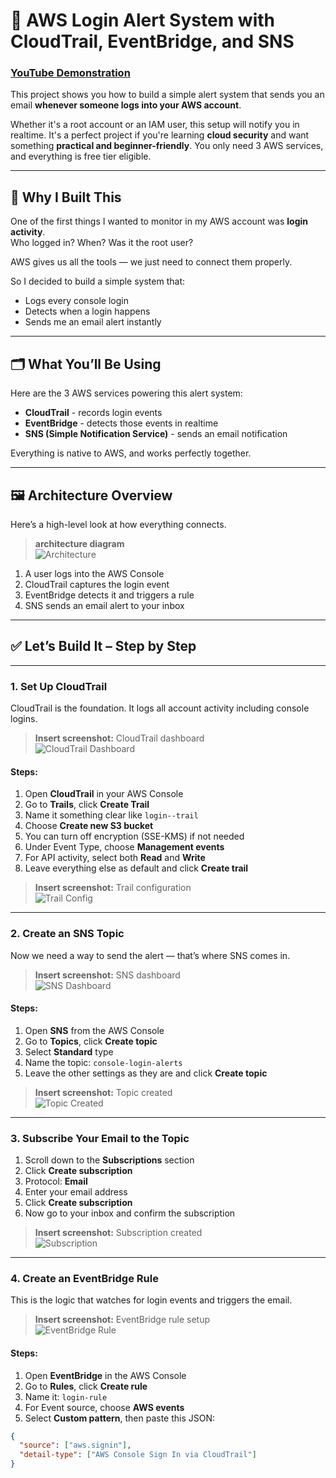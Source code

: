 # 🔐 AWS Login Alert System with CloudTrail, EventBridge, and SNS

### [YouTube Demonstration](https://youtu.be/MEgc0qQ3yKE?si=HoNtiARV6MqGkeMB)


This project shows you how to build a simple alert system that sends you an email **whenever someone logs into your AWS account**.

Whether it's a root account or an IAM user, this setup will notify you in realtime. It's a perfect project if you're learning **cloud security** and want something **practical and beginner-friendly**. You only need 3 AWS services, and everything is free tier eligible.

---

## 🧠 Why I Built This

One of the first things I wanted to monitor in my AWS account was **login activity**.  
Who logged in? When? Was it the root user?

AWS gives us all the tools — we just need to connect them properly.

So I decided to build a simple system that:
- Logs every console login
- Detects when a login happens
- Sends me an email alert instantly

---

## 🗂️ What You’ll Be Using

Here are the 3 AWS services powering this alert system:

- **CloudTrail** - records login events  
- **EventBridge** - detects those events in realtime  
- **SNS (Simple Notification Service)** - sends an email notification  

Everything is native to AWS, and works perfectly together.

---

## 🖼️ Architecture Overview

Here’s a high-level look at how everything connects.

> **architecture diagram**  
> ![Architecture](screenshots/architecture.png)

1. A user logs into the AWS Console  
2. CloudTrail captures the login event  
3. EventBridge detects it and triggers a rule  
4. SNS sends an email alert to your inbox

---

## ✅ Let’s Build It – Step by Step

---

### 1. Set Up CloudTrail

CloudTrail is the foundation. It logs all account activity including console logins.

> **Insert screenshot:** CloudTrail dashboard  
> ![CloudTrail Dashboard](screenshots/cloudtrail-dashboard.png)

#### Steps:

1. Open **CloudTrail** in your AWS Console  
2. Go to **Trails**, click **Create Trail**  
3. Name it something clear like `login--trail`  
4. Choose **Create new S3 bucket**  
5. You can turn off encryption (SSE-KMS) if not needed  
6. Under Event Type, choose **Management events**  
7. For API activity, select both **Read** and **Write**  
8. Leave everything else as default and click **Create trail**

> **Insert screenshot:** Trail configuration  
> ![Trail Config](screenshots/trail-config.png)

---

### 2. Create an SNS Topic

Now we need a way to send the alert — that’s where SNS comes in.

> **Insert screenshot:** SNS dashboard  
> ![SNS Dashboard](screenshots/sns-dashboard.png)

#### Steps:

1. Open **SNS** from the AWS Console  
2. Go to **Topics**, click **Create topic**  
3. Select **Standard** type  
4. Name the topic: `console-login-alerts`  
5. Leave the other settings as they are and click **Create topic**

> **Insert screenshot:** Topic created  
> ![Topic Created](screenshots/topic-created.png)

---

### 3. Subscribe Your Email to the Topic

1. Scroll down to the **Subscriptions** section  
2. Click **Create subscription**  
3. Protocol: **Email**  
4. Enter your email address  
5. Click **Create subscription**  
6. Now go to your inbox and confirm the subscription

> **Insert screenshot:** Subscription created  
> ![Subscription](screenshots/subscription-confirm.png)

---

### 4. Create an EventBridge Rule

This is the logic that watches for login events and triggers the email.

> **Insert screenshot:** EventBridge rule setup  
> ![EventBridge Rule](screenshots/eventbridge-rule.png)

#### Steps:

1. Open **EventBridge** in the AWS Console  
2. Go to **Rules**, click **Create rule**  
3. Name it: `login-rule`  
4. For Event source, choose **AWS events**  
5. Select **Custom pattern**, then paste this JSON:

```json
{
  "source": ["aws.signin"],
  "detail-type": ["AWS Console Sign In via CloudTrail"]
}
